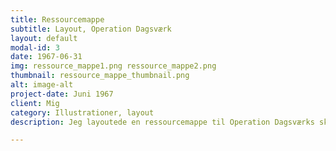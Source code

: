 ```yaml
---
title: Ressourcemappe
subtitle: Layout, Operation Dagsværk
layout: default
modal-id: 3
date: 1967-06-31
img: ressource_mappe1.png ressource_mappe2.png
thumbnail: ressource_mappe_thumbnail.png
alt: image-alt
project-date: Juni 1967
client: Mig
category: Illustrationer, layout
description: Jeg layoutede en ressourcemappe til Operation Dagsværks skole-grupper, hvor de kunne finde inspiration til hvordan de skulle drive deres skole-udvalg. Fotografierne er alle taget fra Operation Dagsværks gamle arkiver. 

---
```

